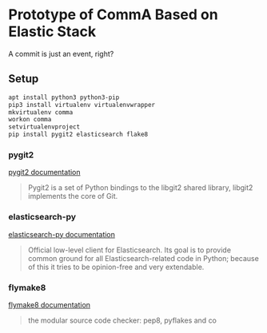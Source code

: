 # Prototype of CommA Based on Elastic Stack #

A commit is just an event, right?

## Setup ##

```bash
apt install python3 python3-pip
pip3 install virtualenv virtualenvwrapper
mkvirtualenv comma
workon comma
setvirtualenvproject
pip install pygit2 elasticsearch flake8
```

### pygit2 ###

[pygit2 documentation](https://www.pygit2.org/index.html)

> Pygit2 is a set of Python bindings to the libgit2 shared library, libgit2
> implements the core of Git.

### elasticsearch-py ###

[elasticsearch-py documentation](https://elasticsearch-py.readthedocs.io/en/master/index.html)

> Official low-level client for Elasticsearch. Its goal is to provide common
> ground for all Elasticsearch-related code in Python; because of this it tries
> to be opinion-free and very extendable.

### flymake8 ###

[flymake8 documentation](https://pypi.org/project/flake8/)

> the modular source code checker: pep8, pyflakes and co
